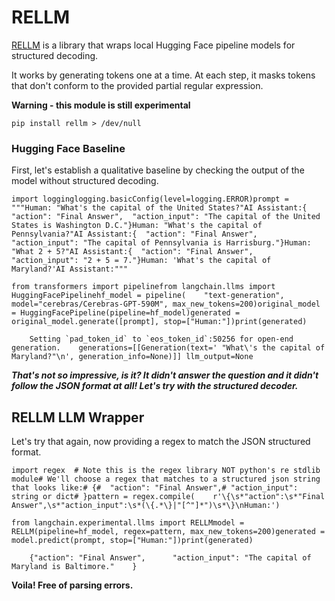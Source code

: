 RELLM
=====

[RELLM](https://github.com/r2d4/rellm) is a library that wraps local Hugging Face pipeline models for structured decoding.

It works by generating tokens one at a time. At each step, it masks tokens that don't conform to the provided partial regular expression.

**Warning - this module is still experimental**

    pip install rellm > /dev/null

### Hugging Face Baseline[](#hugging-face-baseline "Direct link to Hugging Face Baseline")

First, let's establish a qualitative baseline by checking the output of the model without structured decoding.

    import logginglogging.basicConfig(level=logging.ERROR)prompt = """Human: "What's the capital of the United States?"AI Assistant:{  "action": "Final Answer",  "action_input": "The capital of the United States is Washington D.C."}Human: "What's the capital of Pennsylvania?"AI Assistant:{  "action": "Final Answer",  "action_input": "The capital of Pennsylvania is Harrisburg."}Human: "What 2 + 5?"AI Assistant:{  "action": "Final Answer",  "action_input": "2 + 5 = 7."}Human: 'What's the capital of Maryland?'AI Assistant:"""

    from transformers import pipelinefrom langchain.llms import HuggingFacePipelinehf_model = pipeline(    "text-generation", model="cerebras/Cerebras-GPT-590M", max_new_tokens=200)original_model = HuggingFacePipeline(pipeline=hf_model)generated = original_model.generate([prompt], stop=["Human:"])print(generated)

        Setting `pad_token_id` to `eos_token_id`:50256 for open-end generation.    generations=[[Generation(text=' "What\'s the capital of Maryland?"\n', generation_info=None)]] llm_output=None

**_That's not so impressive, is it? It didn't answer the question and it didn't follow the JSON format at all! Let's try with the structured decoder._**

RELLM LLM Wrapper[](#rellm-llm-wrapper "Direct link to RELLM LLM Wrapper")
---------------------------------------------------------------------------

Let's try that again, now providing a regex to match the JSON structured format.

    import regex  # Note this is the regex library NOT python's re stdlib module# We'll choose a regex that matches to a structured json string that looks like:# {#  "action": "Final Answer",# "action_input": string or dict# }pattern = regex.compile(    r'\{\s*"action":\s*"Final Answer",\s*"action_input":\s*(\{.*\}|"[^"]*")\s*\}\nHuman:')

    from langchain.experimental.llms import RELLMmodel = RELLM(pipeline=hf_model, regex=pattern, max_new_tokens=200)generated = model.predict(prompt, stop=["Human:"])print(generated)

        {"action": "Final Answer",      "action_input": "The capital of Maryland is Baltimore."    }    

**Voila! Free of parsing errors.**
